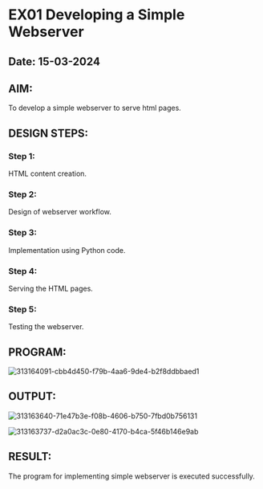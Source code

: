 # EX01 Developing a Simple Webserver
## Date: 15-03-2024
## AIM:
To develop a simple webserver to serve html pages.

## DESIGN STEPS:
### Step 1: 
HTML content creation.

### Step 2:
Design of webserver workflow.

### Step 3:
Implementation using Python code.

### Step 4:
Serving the HTML pages.

### Step 5:
Testing the webserver.

## PROGRAM:
![313164091-cbb4d450-f79b-4aa6-9de4-b2f8ddbbaed1](https://github.com/Dhanusha17/simplewebserver/assets/151549957/d94e9bce-34ae-47cf-bfc0-e3cfedbbb407)

## OUTPUT:
![313163640-71e47b3e-f08b-4606-b750-7fbd0b756131](https://github.com/Dhanusha17/simplewebserver/assets/151549957/9132a559-1cf8-4c26-bf83-cfbf9ffe593c)

![313163737-d2a0ac3c-0e80-4170-b4ca-5f46b146e9ab](https://github.com/Dhanusha17/simplewebserver/assets/151549957/c9901867-1392-48ce-9e8c-48faf6e9b07c)

## RESULT:
The program for implementing simple webserver is executed successfully.
